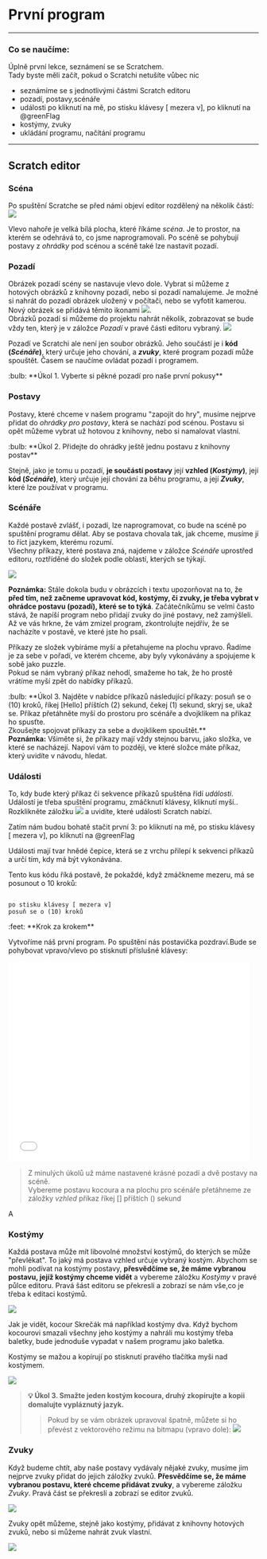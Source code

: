 # První program

---
### Co se naučíme:
Úplně první lekce, seznámení se se Scratchem.    
Tady byste měli začít, pokud o Scratchi netušíte vůbec nic

* seznámíme se s jednotlivými částmi Scratch editoru
* pozadí, postavy,scénáře 
* události <sb>po kliknutí na mě</sb>, <sb>po stisku klávesy [ mezera v]</sb>, <sb>po kliknutí na @greenFlag</sb> 
* kostýmy, zvuky
* ukládání programu, načítání programu

---

## Scratch editor
### Scéna
Po spuštění Scratche se před námi objeví editor rozdělený na několik částí:    
![](editor_nepopsany.png)    

Vlevo nahoře je velká bílá plocha, které říkáme *scéna*. Je to prostor, na kterém se odehrává to, co jsme naprogramovali. Po scéně se pohybují postavy z *ohrádky* pod scénou a scéně také lze nastavit pozadí. 

### Pozadí

Obrázek pozadí scény se nastavuje vlevo dole. Vybrat si můžeme z hotových obrázků z knihovny pozadí, nebo si pozadí namalujeme. Je možné si nahrát do pozadí obrázek uložený v počítači, nebo se vyfotit kamerou.    
Nový obrázek se přidává těmito ikonami ![](volba_pozadi.png).    
Obrázků pozadí si můžeme do projektu nahrát několik, zobrazovat se bude vždy ten, který je v záložce *Pozadí* v pravé části editoru vybraný.
![](pozadi_aktivni.png)  

Pozadí ve Scratchi ale není jen soubor obrázků. Jeho součástí je i **kód (*Scénáře*)**, který určuje jeho chování, a ***zvuky***, které program pozadí může spouštět. Časem se naučíme ovládat pozadí i programem.

<div class="poznamka" markdown="1">
:bulb: **Úkol 1. Vyberte si pěkné pozadí pro naše první pokusy**
</div>

### Postavy
Postavy, které chceme v našem programu "zapojit do hry", musíme nejprve přidat do *ohrádky pro postavy*, která se nachází pod scénou. Postavu si opět můžeme vybrat už hotovou z knihovny, nebo si namalovat vlastní.

<div class="poznamka" markdown="1">
:bulb: **Úkol 2. Přidejte do ohrádky ještě jednu postavu z knihovny postav**
</div>

Stejně, jako je tomu u pozadí, **je součástí postavy** její **vzhled (*Kostýmy*)**, její **kód (*Scénáře*)**, který určuje její chování za běhu programu, a její ***Zvuky***, které lze používat v programu.

### Scénáře

Každé postavě zvlášť, i pozadí, lze naprogramovat, co bude na scéně po spuštění programu dělat. Aby se postava chovala tak, jak chceme, musíme jí to říct jazykem, kterému rozumí.    
Všechny příkazy, které postava zná, najdeme v záložce *Scénáře* uprostřed editoru, roztříděné do složek podle oblastí, kterých se týkají.

![](scenare.png)

 
<div class="poznamka"><b>Poznámka:</b> Stále dokola budu v obrázcích i textu upozorňovat na to, že <b>před tím, než začneme upravovat kód, kostýmy, či zvuky, je třeba vybrat v ohrádce postavu (pozadí), které se to týká</b>. Začátečníkůmu se velmi často stává, že napíší program nebo přidají zvuky do jiné postavy, než zamýšleli.<br/> Až ve vás hrkne, že vám zmizel program, zkontrolujte nejdřív, že se nacházíte v postavě, ve které jste ho psali.
</div>

Příkazy ze složek vybíráme myší a přetahujeme na plochu vpravo. Řadíme je za sebe v pořadí, ve kterém chceme, aby byly vykonávány a spojujeme k sobě jako puzzle.    
Pokud se nám vybraný příkaz nehodí, smažeme ho tak, že ho prostě vrátíme myší zpět do nabídky příkazů.

<div class="poznamka" markdown="1">
:bulb: **Úkol 3. Najděte v nabídce příkazů následující příkazy: <sb>posuň se o (10) kroků</sb>, <sb> říkej [Hello] příštích (2) sekund</sb>, <sb>čekej (1) sekund</sb>,  <sb>skryj se</sb>, <sb>ukaž se</sb>. Příkaz přetáhněte myší do prostoru pro scénáře a dvojklikem na příkaz ho spusťte.
<br/>Zkoušejte spojovat příkazy za sebe a dvojklikem spouštět.**
</div>


<div class="poznamka" markdown="1"><b>Poznámka:</b> Všiměte si, že příkazy mají vždy stejnou barvu, jako složka, ve které se nacházejí. Napoví vám to později, ve které složce máte příkaz, který uvidíte v návodu, hledat.
</div>

### Události
To, kdy bude který příkaz či sekvence příkazů spuštěna řídí *události*. Událostí je třeba spuštění programu, zmáčknutí klávesy, kliknutí myší.. Rozklikněte záložku ![](udalosti.png) a uvidíte, které události Scratch nabízí.

Zatím nám budou bohatě stačit první 3: <sb>po kliknutí na mě</sb>, <sb>po stisku klávesy [ mezera v]</sb>, <sb>po kliknutí na @greenFlag</sb> 

Události mají tvar hnědé čepice, která se z vrchu přilepí k sekvenci příkazů a určí tím, kdy má být vykonávána.

Tento kus kódu říká postavě, že pokaždé, když zmáčkneme mezeru, má se posunout o 10 kroků:

```blocks

po stisku klávesy [ mezera v]
posuň se o (10) kroků
```

<div class="poznamka" markdown="1" >
:feet: **Krok za krokem**

 Vytvoříme náš první program. Po spuštění nás postavička pozdraví.Bude se pohybovat vpravo/vlevo po stisknutí příslušné klávesy:

 <iframe allowtransparency="true" width="485" height="402" src="//scratch.mit.edu/projects/embed/210821336/?autostart=false" frameborder="0" allowfullscreen></iframe>

>Z minulých úkolů už máme nastavené krásné pozadí a dvě postavy na scéně.    
>Vybereme postavu kocoura a na plochu pro scénáře přetáhneme ze záložky *vzhled* příkaz <sb> říkej [] příštích () sekund</sb>
</div>
A
    
### Kostýmy

Každá postava může mít libovolné množství kostýmů, do kterých se může "převlékat". To jaký má postava vzhled určuje vybraný kostým. Abychom se mohli podívat na kostýmy postavy, **přesvědčíme se, že máme vybranou postavu, jejíž kostýmy chceme vidět** a vybereme záložku *Kostýmy* v pravé půlce editoru. Pravá šást editoru se překreslí a zobrazí se nám vše,co je třeba k editaci kostýmů.

![](kostymy.png)

Jak je vidět, kocour Skrečák má například kostýmy dva. Když bychom kocourovi smazali všechny jeho kostýmy a nahráli mu kostýmy třeba baletky, bude jednoduše vypadat v našem programu jako baletka.

Kostýmy se mažou a kopírují po stisknutí pravého tlačítka myši nad kostýmem.

![](editace_kostymu.png)


>**:bulb: Úkol 3. Smažte jeden kostým kocoura, druhý zkopírujte a kopii domalujte vypláznutý jazyk.** 
>> Pokud by se vám obrázek upravoval špatně, můžete si ho převést z vektorového režimu na bitmapu (vpravo dole): ![](na_bitmapu.png)


### Zvuky
Když budeme chtít, aby naše postavy vydávaly nějaké zvuky, musíme jim nejprve zvuky přidat do jejich záložky zvuků.
**Přesvědčíme se, že máme vybranou postavu, které chceme přidávat zvuky**, a vybereme záložku *Zvuky*. Pravá část se překreslí a zobrazí se editor zvuků.

![](zvuk.png)

Zvuky opět můžeme, stejně jako kostýmy, přidávat z knihovny hotových zvuků, nebo si můžeme nahrát zvuk vlastní.

![](scratch_editor.png)